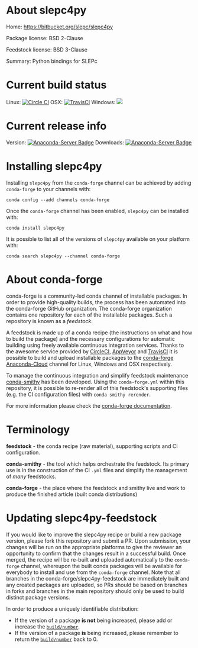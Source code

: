 About slepc4py
==============

Home: https://bitbucket.org/slepc/slepc4py

Package license: BSD 2-Clause

Feedstock license: BSD 3-Clause

Summary: Python bindings for SLEPc



Current build status
====================

Linux: [![Circle CI](https://circleci.com/gh/conda-forge/slepc4py-feedstock.svg?style=shield)](https://circleci.com/gh/conda-forge/slepc4py-feedstock)
OSX: [![TravisCI](https://travis-ci.org/conda-forge/slepc4py-feedstock.svg?branch=master)](https://travis-ci.org/conda-forge/slepc4py-feedstock)
Windows: ![](https://cdn.rawgit.com/conda-forge/conda-smithy/90845bba35bec53edac7a16638aa4d77217a3713/conda_smithy/static/disabled.svg)

Current release info
====================
Version: [![Anaconda-Server Badge](https://anaconda.org/conda-forge/slepc4py/badges/version.svg)](https://anaconda.org/conda-forge/slepc4py)
Downloads: [![Anaconda-Server Badge](https://anaconda.org/conda-forge/slepc4py/badges/downloads.svg)](https://anaconda.org/conda-forge/slepc4py)

Installing slepc4py
===================

Installing `slepc4py` from the `conda-forge` channel can be achieved by adding `conda-forge` to your channels with:

```
conda config --add channels conda-forge
```

Once the `conda-forge` channel has been enabled, `slepc4py` can be installed with:

```
conda install slepc4py
```

It is possible to list all of the versions of `slepc4py` available on your platform with:

```
conda search slepc4py --channel conda-forge
```


About conda-forge
=================

conda-forge is a community-led conda channel of installable packages.
In order to provide high-quality builds, the process has been automated into the
conda-forge GitHub organization. The conda-forge organization contains one repository
for each of the installable packages. Such a repository is known as a *feedstock*.

A feedstock is made up of a conda recipe (the instructions on what and how to build
the package) and the necessary configurations for automatic building using freely
available continuous integration services. Thanks to the awesome service provided by
[CircleCI](https://circleci.com/), [AppVeyor](http://www.appveyor.com/)
and [TravisCI](https://travis-ci.org/) it is possible to build and upload installable
packages to the [conda-forge](https://anaconda.org/conda-forge)
[Anaconda-Cloud](http://docs.anaconda.org/) channel for Linux, Windows and OSX respectively.

To manage the continuous integration and simplify feedstock maintenance
[conda-smithy](http://github.com/conda-forge/conda-smithy) has been developed.
Using the ``conda-forge.yml`` within this repository, it is possible to re-render all of
this feedstock's supporting files (e.g. the CI configuration files) with ``conda smithy rerender``.

For more information please check the [conda-forge documentation](https://conda-forge.org/docs/).

Terminology
===========

**feedstock** - the conda recipe (raw material), supporting scripts and CI configuration.

**conda-smithy** - the tool which helps orchestrate the feedstock.
                   Its primary use is in the construction of the CI ``.yml`` files
                   and simplify the management of *many* feedstocks.

**conda-forge** - the place where the feedstock and smithy live and work to
                  produce the finished article (built conda distributions)


Updating slepc4py-feedstock
===========================

If you would like to improve the slepc4py recipe or build a new
package version, please fork this repository and submit a PR. Upon submission,
your changes will be run on the appropriate platforms to give the reviewer an
opportunity to confirm that the changes result in a successful build. Once
merged, the recipe will be re-built and uploaded automatically to the
`conda-forge` channel, whereupon the built conda packages will be available for
everybody to install and use from the `conda-forge` channel.
Note that all branches in the conda-forge/slepc4py-feedstock are
immediately built and any created packages are uploaded, so PRs should be based
on branches in forks and branches in the main repository should only be used to
build distinct package versions.

In order to produce a uniquely identifiable distribution:
 * If the version of a package **is not** being increased, please add or increase
   the [``build/number``](http://conda.pydata.org/docs/building/meta-yaml.html#build-number-and-string).
 * If the version of a package **is** being increased, please remember to return
   the [``build/number``](http://conda.pydata.org/docs/building/meta-yaml.html#build-number-and-string)
   back to 0.